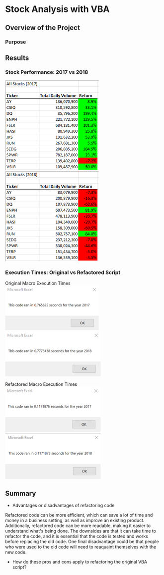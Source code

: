# Stock Analysis with VBA

## Overview of the Project

### Purpose

## Results

### Stock Performance: 2017 vs 2018

![Stock Returns 2017](Resources/Stock_Returns_2017.png)
![Stock Returns 2018](Resources/Stock_Returns_2018.png)

### Execution Times: Original vs Refactored Script

Original Macro Execution Times
![Original Macro 2017](Resources/Original_Stock_Macros_2017.png)
![Original Macro 2018](Resources/Original_Stock_Macro_2018.png)

Refactored Macro Execution Times
![Refactored Macro 2017](Resources/VBA_Challenge_2017.png)
![Refactored Macro 2018](Resources/VBA_Challenge_2018.png)

## Summary
- Advantages or disadvantages of refactoring code

Refactored code can be more efficient, which can save a lot of time and money in a business setting, as well as improve an existing product. Additionally, refactored code can be more readable, making it easier to understand what's being done. The downsides are that it can take time to refactor the code, and it is essential that the code is tested and works before replacing the old code. One final disadvantage could be that people who were used to the old code will need to reaquaint themselves with the new code.

- How do these pros and cons apply to refactoring the original VBA script? 

